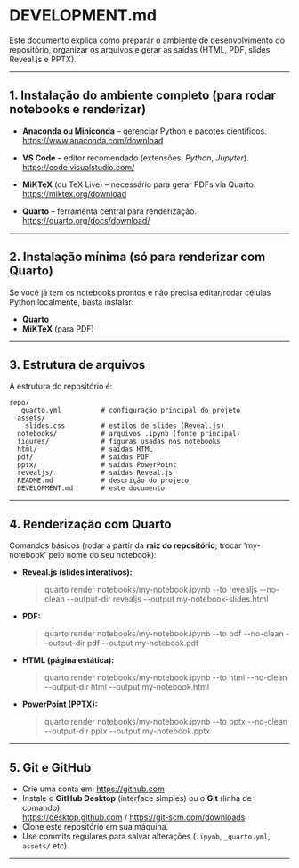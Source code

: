 
# DEVELOPMENT.md

Este documento explica como preparar o ambiente de desenvolvimento do repositório, organizar os arquivos e gerar as saídas (HTML, PDF, slides Reveal.js e PPTX).

---

## 1. Instalação do ambiente completo (para rodar notebooks e renderizar)

- **Anaconda ou Miniconda** – gerenciar Python e pacotes científicos.  
  https://www.anaconda.com/download

- **VS Code** – editor recomendado (extensões: *Python*, *Jupyter*).  
  https://code.visualstudio.com/

- **MiKTeX** (ou TeX Live) – necessário para gerar PDFs via Quarto.  
  https://miktex.org/download

- **Quarto** – ferramenta central para renderização.  
  https://quarto.org/docs/download/

---

## 2. Instalação mínima (só para renderizar com Quarto)

Se você já tem os notebooks prontos e não precisa editar/rodar células Python localmente, basta instalar:

- **Quarto**
- **MiKTeX** (para PDF)

---

## 3. Estrutura de arquivos

A estrutura do repositório é:

```
repo/
  _quarto.yml          # configuração principal do projeto
  assets/
    slides.css         # estilos de slides (Reveal.js)
  notebooks/           # arquivos .ipynb (fonte principal)
  figures/             # figuras usadas nos notebooks
  html/                # saídas HTML
  pdf/                 # saídas PDF
  pptx/                # saídas PowerPoint
  revealjs/            # saídas Reveal.js
  README.md            # descrição do projeto
  DEVELOPMENT.md       # este documento
```

---

## 4. Renderização com Quarto

Comandos básicos (rodar a partir da **raiz do repositório**; trocar 'my-notebook' pelo nome do seu notebook):

- **Reveal.js (slides interativos):**
  > quarto render notebooks/my-notebook.ipynb --to revealjs --no-clean --output-dir revealjs --output my-notebook-slides.html

- **PDF:**
  > quarto render notebooks/my-notebook.ipynb --to pdf --no-clean --output-dir pdf --output my-notebook.pdf

- **HTML (página estática):**
  > quarto render notebooks/my-notebook.ipynb --to html --no-clean --output-dir html --output my-notebook.html

- **PowerPoint (PPTX):**
  > quarto render notebooks/my-notebook.ipynb --to pptx --no-clean --output-dir pptx   --output my-notebook.pptx

---

## 5. Git e GitHub

- Crie uma conta em: https://github.com  
- Instale o **GitHub Desktop** (interface simples) ou o **Git** (linha de comando):  
  https://desktop.github.com / https://git-scm.com/downloads
- Clone este repositório em sua máquina.
- Use commits regulares para salvar alterações (`.ipynb`, `_quarto.yml`, `assets/` etc).

---
